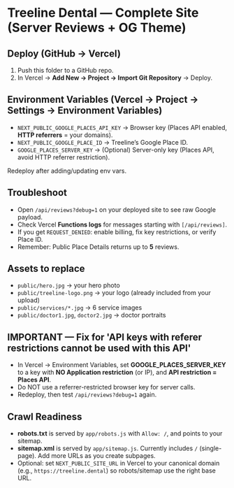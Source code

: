 # Treeline Dental — Complete Site (Server Reviews + OG Theme)

## Deploy (GitHub → Vercel)
1) Push this folder to a GitHub repo.
2) In Vercel → **Add New → Project → Import Git Repository** → Deploy.

## Environment Variables (Vercel → Project → Settings → Environment Variables)
- `NEXT_PUBLIC_GOOGLE_PLACES_API_KEY`  → Browser key (Places API enabled, **HTTP referrers** = your domains).
- `NEXT_PUBLIC_GOOGLE_PLACE_ID`        → Treeline’s Google Place ID.
- `GOOGLE_PLACES_SERVER_KEY`           → (Optional) Server-only key (Places API, avoid HTTP referrer restriction).

Redeploy after adding/updating env vars.

## Troubleshoot
- Open `/api/reviews?debug=1` on your deployed site to see raw Google payload.
- Check Vercel **Functions logs** for messages starting with `[/api/reviews]`.
- If you get `REQUEST_DENIED`: enable billing, fix key restrictions, or verify Place ID.
- Remember: Public Place Details returns up to **5** reviews.

## Assets to replace
- `public/hero.jpg`                → your hero photo
- `public/treeline-logo.png`      → your logo (already included from your upload)
- `public/services/*.jpg`         → 6 service images
- `public/doctor1.jpg`, `doctor2.jpg` → doctor portraits


## IMPORTANT — Fix for 'API keys with referer restrictions cannot be used with this API'
- In Vercel → Environment Variables, set **GOOGLE_PLACES_SERVER_KEY** to a key with **NO Application restriction** (or IP), and **API restriction = Places API**.
- Do NOT use a referrer-restricted browser key for server calls.
- Redeploy, then test `/api/reviews?debug=1` again.

## Crawl Readiness
- **robots.txt** is served by `app/robots.js` with `Allow: /`, and points to your sitemap.
- **sitemap.xml** is served by `app/sitemap.js`. Currently includes `/` (single-page). Add more URLs as you create subpages.
- Optional: set `NEXT_PUBLIC_SITE_URL` in Vercel to your canonical domain (e.g., `https://treeline.dental`) so robots/sitemap use the right base URL.
